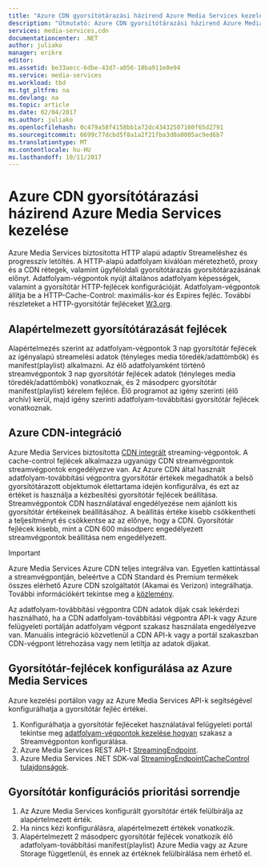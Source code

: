 ```yaml
---
title: "Azure CDN gyorsítótárazási házirend Azure Media Services kezelése |} Microsoft Docs"
description: "Útmutató: Azure CDN gyorsítótárazási házirend Azure Media Services kezelése."
services: media-services,cdn
documentationcenter: .NET
author: juliako
manager: erikre
editor: 
ms.assetid: be33aecc-6dbe-43d7-a056-10ba911e0e94
ms.service: media-services
ms.workload: tbd
ms.tgt_pltfrm: na
ms.devlang: na
ms.topic: article
ms.date: 02/04/2017
ms.author: juliako
ms.openlocfilehash: 0c479a58f4158bb1a72dc43432507160f65d2791
ms.sourcegitcommit: 6699c77dcbd5f8a1a2f21fba3d0a0005ac9ed6b7
ms.translationtype: MT
ms.contentlocale: hu-HU
ms.lasthandoff: 10/11/2017
---
```

# <a name="manage-azure-cdn-caching-policy-in-azure-media-services"></a>Azure CDN gyorsítótárazási házirend Azure Media Services kezelése
Azure Media Services biztosította HTTP alapú adaptív Streameléshez és progresszív letöltés. A HTTP-alapú adatfolyam kiválóan méretezhető, proxy és a CDN rétegek, valamint ügyféloldali gyorsítótárazás gyorsítótárazásának előnyt. Adatfolyam-végpontok nyújt általános adatfolyam képességek, valamint a gyorsítótár HTTP-fejlécek konfigurációját. Adatfolyam-végpontok állítja be a HTTP-Cache-Control: maximális-kor és Expires fejléc. További részleteket a HTTP-gyorsítótár fejléceket [W3.org](http://www.w3.org/Protocols/rfc2616/rfc2616-sec13.html).

## <a name="default-caching-headers"></a>Alapértelmezett gyorsítótárazását fejlécek
Alapértelmezés szerint az adatfolyam-végpontok 3 nap gyorsítótár fejlécek az igényalapú streamelési adatok (tényleges media töredék/adattömbök) és manifest(playlist) alkalmazni. Az élő adatfolyamként történő streamvégpontok 3 nap gyorsítótár fejlécek adatok (tényleges media töredék/adattömbök) vonatkoznak, és 2 másodperc gyorsítótár manifest(playlist) kérelem fejléce. Élő programot az igény szerinti (élő archív) kerül, majd igény szerinti adatfolyam-továbbítási gyorsítótár fejlécek vonatkoznak.

## <a name="azure-cdn-integration"></a>Azure CDN-integráció
Azure Media Services biztosította [CDN integrált](https://azure.microsoft.com/updates/azure-media-services-now-fully-integrated-with-azure-cdn/) streaming-végpontok. A cache-control fejlécek alkalmazza ugyanúgy CDN streamvégpontok streamvégpontok engedélyezve van. Az Azure CDN által használt adatfolyam-továbbítási végpontra gyorsítótár értékek megadhatók a belső gyorsítótárazott objektumok élettartama idején konfigurálva, és ezt az értéket is használja a kézbesítési gyorsítótár fejlécek beállítása. Streamvégpontok CDN használatával engedélyezése nem ajánlott kis gyorsítótár értékeinek beállításához. A beállítás értéke kisebb csökkentheti a teljesítményt és csökkentse az az előnye, hogy a CDN. Gyorsítótár fejlécek kisebb, mint a CDN 600 másodperc engedélyezett streamvégpontok beállítása nem engedélyezett.

> [!IMPORTANT]
>Azure Media Services Azure CDN teljes integrálva van. Egyetlen kattintással a streamvégpontján, beleértve a CDN Standard és Premium termékek összes elérhető Azure CDN szolgáltatót (Akamai és Verizon) integrálhatja. További információkért tekintse meg a [közlemény](https://azure.microsoft.com/blog/standardstreamingendpoint/).
> 
> Az adatfolyam-továbbítási végpontra CDN adatok díjak csak lekérdezi használható, ha a CDN adatfolyam-továbbítási végpontra API-k vagy Azure felügyeleti portálján adatfolyam végpont szakasz használata engedélyezve van. Manuális integráció közvetlenül a CDN API-k vagy a portál szakaszban CDN-végpont létrehozása vagy nem letiltja az adatok díjakat.

## <a name="configuring-cache-headers-with-azure-media-services"></a>Gyorsítótár-fejlécek konfigurálása az Azure Media Services
Azure kezelési portálon vagy az Azure Media Services API-k segítségével konfigurálhatja a gyorsítótár fejléc értékei.

1. Konfigurálhatja a gyorsítótár fejléceket használatával felügyeleti portál tekintse meg [adatfolyam-végpontok kezelése hogyan](../media-services/media-services-portal-manage-streaming-endpoints.md) szakasz a Streamvégponton konfigurálása.
2. Azure Media Services REST API-t [StreamingEndpoint](https://msdn.microsoft.com/library/azure/dn783468.aspx#StreamingEndpointCacheControl).
3. Azure Media Services .NET SDK-val [StreamingEndpointCacheControl tulajdonságok](http://go.microsoft.com/fwlink/?LinkId=615302).

## <a name="cache-configuration-precedence-order"></a>Gyorsítótár konfigurációs prioritási sorrendje
1. Az Azure Media Services konfigurált gyorsítótár érték felülbírálja az alapértelmezett érték.
2. Ha nincs kézi konfigurálásra, alapértelmezett értékek vonatkozik.
3. Alapértelmezett 2 másodperc gyorsítótár fejlécek vonatkozik élő adatfolyam-továbbítási manifest(playlist) Azure Media vagy az Azure Storage függetlenül, és ennek az értéknek felülbírálása nem érhető el.

